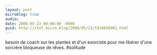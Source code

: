 ```yaml
---
layout: post
microblog: true
audio: 
date: 2008-05-23 00:00:00 -0000
guid: http://xtof.micro.blog/2008/05/23/t818656961.html
---
```

besoin de coach sur les plantes et d'un exorciste pour me libérer d'une sorcière bloqueuse de rêves. #solitude
